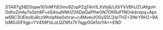 $START$g58D5spw1G1nMYiE0mv9ZnpPZgT4m1LXVbj6/iJ0iYVVBHJZUAfgoHOdhsZmAy7e0zn8P+eS4oujNNHZ0ADpGaPfIwGN7OKRuFfNOrkdvzpq+Apxw6BC3UEboXuRczWtvlpNw0xhrar+c4Mveu1O0yS5C2qrTHZ+2INrY9H2+RAtsM0JGFIlgp+YV459FbLoLQZl6fx7lr7qgy0Ge1zcYA==$END$